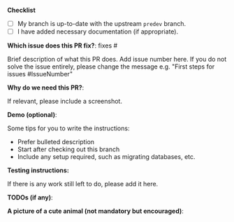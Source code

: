 <!-- Thank you for submitting this PR. You are awesome!
-->

**Checklist**

- [ ] My branch is up-to-date with the upstream `predev` branch.
- [ ] I have added necessary documentation (if appropriate).

**Which issue does this PR fix?**: fixes #

Brief description of what this PR does.
Add issue number here. If you do not solve the issue entirely, please change the message e.g. "First steps for issues #IssueNumber"

**Why do we need this PR?**:

If relevant, please include a screenshot.

**Demo (optional)**:

Some tips for you to write the instructions:
- Prefer bulleted description
- Start after checking out this branch
- Include any setup required, such as migrating databases, etc.

**Testing instructions:**

If there is any work still left to do, please add it here.

**TODOs (if any)**:

**A picture of a cute animal (not mandatory but encouraged)**:

